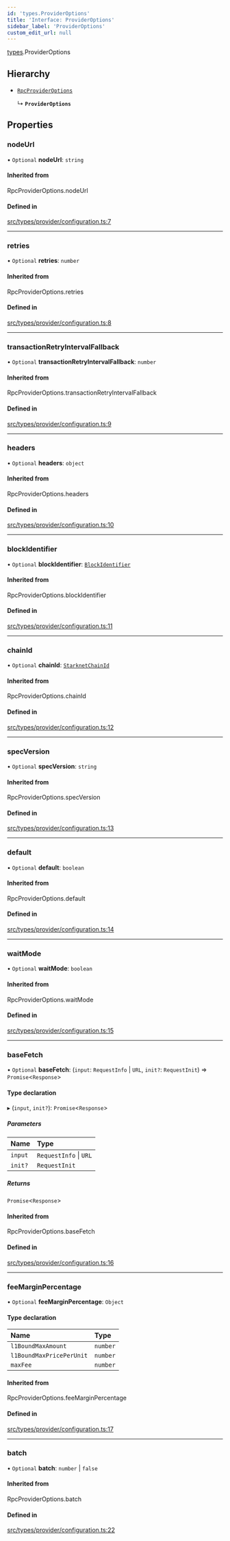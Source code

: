 ```yaml
---
id: 'types.ProviderOptions'
title: 'Interface: ProviderOptions'
sidebar_label: 'ProviderOptions'
custom_edit_url: null
---
```


[types](../namespaces/types.md).ProviderOptions

## Hierarchy

- [`RpcProviderOptions`](../namespaces/types.md#rpcprovideroptions)

  ↳ **`ProviderOptions`**

## Properties

### nodeUrl

• `Optional` **nodeUrl**: `string`

#### Inherited from

RpcProviderOptions.nodeUrl

#### Defined in

[src/types/provider/configuration.ts:7](https://github.com/starknet-io/starknet.js/blob/v6.24.1/src/types/provider/configuration.ts#L7)

---

### retries

• `Optional` **retries**: `number`

#### Inherited from

RpcProviderOptions.retries

#### Defined in

[src/types/provider/configuration.ts:8](https://github.com/starknet-io/starknet.js/blob/v6.24.1/src/types/provider/configuration.ts#L8)

---

### transactionRetryIntervalFallback

• `Optional` **transactionRetryIntervalFallback**: `number`

#### Inherited from

RpcProviderOptions.transactionRetryIntervalFallback

#### Defined in

[src/types/provider/configuration.ts:9](https://github.com/starknet-io/starknet.js/blob/v6.24.1/src/types/provider/configuration.ts#L9)

---

### headers

• `Optional` **headers**: `object`

#### Inherited from

RpcProviderOptions.headers

#### Defined in

[src/types/provider/configuration.ts:10](https://github.com/starknet-io/starknet.js/blob/v6.24.1/src/types/provider/configuration.ts#L10)

---

### blockIdentifier

• `Optional` **blockIdentifier**: [`BlockIdentifier`](../namespaces/types.md#blockidentifier)

#### Inherited from

RpcProviderOptions.blockIdentifier

#### Defined in

[src/types/provider/configuration.ts:11](https://github.com/starknet-io/starknet.js/blob/v6.24.1/src/types/provider/configuration.ts#L11)

---

### chainId

• `Optional` **chainId**: [`StarknetChainId`](../enums/constants.StarknetChainId.md)

#### Inherited from

RpcProviderOptions.chainId

#### Defined in

[src/types/provider/configuration.ts:12](https://github.com/starknet-io/starknet.js/blob/v6.24.1/src/types/provider/configuration.ts#L12)

---

### specVersion

• `Optional` **specVersion**: `string`

#### Inherited from

RpcProviderOptions.specVersion

#### Defined in

[src/types/provider/configuration.ts:13](https://github.com/starknet-io/starknet.js/blob/v6.24.1/src/types/provider/configuration.ts#L13)

---

### default

• `Optional` **default**: `boolean`

#### Inherited from

RpcProviderOptions.default

#### Defined in

[src/types/provider/configuration.ts:14](https://github.com/starknet-io/starknet.js/blob/v6.24.1/src/types/provider/configuration.ts#L14)

---

### waitMode

• `Optional` **waitMode**: `boolean`

#### Inherited from

RpcProviderOptions.waitMode

#### Defined in

[src/types/provider/configuration.ts:15](https://github.com/starknet-io/starknet.js/blob/v6.24.1/src/types/provider/configuration.ts#L15)

---

### baseFetch

• `Optional` **baseFetch**: (`input`: `RequestInfo` \| `URL`, `init?`: `RequestInit`) => `Promise`<`Response`\>

#### Type declaration

▸ (`input`, `init?`): `Promise`<`Response`\>

##### Parameters

| Name    | Type                   |
| :------ | :--------------------- |
| `input` | `RequestInfo` \| `URL` |
| `init?` | `RequestInit`          |

##### Returns

`Promise`<`Response`\>

#### Inherited from

RpcProviderOptions.baseFetch

#### Defined in

[src/types/provider/configuration.ts:16](https://github.com/starknet-io/starknet.js/blob/v6.24.1/src/types/provider/configuration.ts#L16)

---

### feeMarginPercentage

• `Optional` **feeMarginPercentage**: `Object`

#### Type declaration

| Name                     | Type     |
| :----------------------- | :------- |
| `l1BoundMaxAmount`       | `number` |
| `l1BoundMaxPricePerUnit` | `number` |
| `maxFee`                 | `number` |

#### Inherited from

RpcProviderOptions.feeMarginPercentage

#### Defined in

[src/types/provider/configuration.ts:17](https://github.com/starknet-io/starknet.js/blob/v6.24.1/src/types/provider/configuration.ts#L17)

---

### batch

• `Optional` **batch**: `number` \| `false`

#### Inherited from

RpcProviderOptions.batch

#### Defined in

[src/types/provider/configuration.ts:22](https://github.com/starknet-io/starknet.js/blob/v6.24.1/src/types/provider/configuration.ts#L22)
